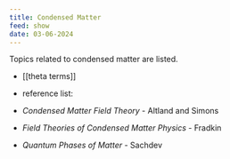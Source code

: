 ```yaml
---
title: Condensed Matter
feed: show
date: 03-06-2024
---
```

Topics related to condensed matter are listed.

- [[theta terms]]

- reference list:
 - *Condensed Matter Field Theory* - Altland and Simons
 - *Field Theories of Condensed Matter Physics* - Fradkin
 - *Quantum Phases of Matter* - Sachdev